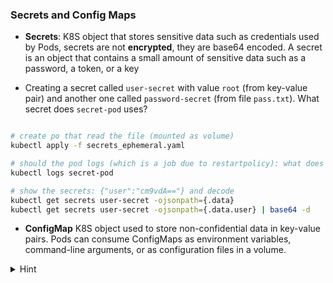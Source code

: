
### Secrets and Config Maps

* **Secrets**: K8S object that stores sensitive data such as credentials used by Pods, secrets are not **encrypted**, they are base64 encoded. A secret is an object that contains a small amount of sensitive data such as a password, a token, or a key

* Creating a secret called `user-secret` with value `root` (from key-value pair) and another one called `password-secret` (from file `pass.txt`). What secret does `secret-pod` uses?

```bash

# create po that read the file (mounted as volume)
kubectl apply -f secrets_ephemeral.yaml

# should the pod logs (which is a job due to restartpolicy): what does it output? see that logs output the secret
kubectl logs secret-pod 

# show the secrets: {"user":"cm9vdA=="} and decode
kubectl get secrets user-secret -ojsonpath={.data} 
kubectl get secrets user-secret -ojsonpath={.data.user} | base64 -d
```



* **ConfigMap** K8S object used to store non-confidential data in key-value pairs. Pods can consume ConfigMaps as environment variables, command-line arguments, or as configuration files in a volume.



<details>
<summary>Hint</summary>
Create secrets: <code>kubectl create secret generic user-secret --from-literal=user=root</code> and <code>kubectl create secret generic password-secret --from-file=./pass.txt</code>
<br>
Get po as yaml: <code>kubectl get po test -oyaml > pod.yaml</code> and remove **non-mandatory** fields.
<br>
Place the file at <code>/etc/kubernetes/manifests/kube-pod.yaml</code>
</details>